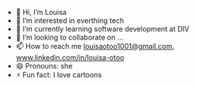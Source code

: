 - 👋 Hi, I’m Louisa
- 👀 I’m interested in everthing tech
- 🌱 I’m currently learning software development at DIV
- 💞️ I’m looking to collaborate on ...
- 📫 How to reach me louisaotoo1001@gmail.com, www.linkedin.com/in/louisa-otoo
- 😄 Pronouns: she
- ⚡ Fun fact: I love cartoons

<!---
Louisa-Otoo/Louisa-Otoo is a ✨ special ✨ repository because its `README.md` (this file) appears on your GitHub profile.
You can click the Preview link to take a look at your changes.
--->
